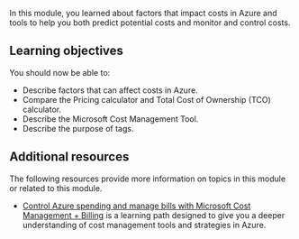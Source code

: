 In this module, you learned about factors that impact costs in Azure and tools to help you both predict potential costs and monitor and control costs.

## Learning objectives

You should now be able to:

 -  Describe factors that can affect costs in Azure.
 -  Compare the Pricing calculator and Total Cost of Ownership (TCO) calculator.
 -  Describe the Microsoft Cost Management Tool.
 -  Describe the purpose of tags.

## Additional resources

The following resources provide more information on topics in this module or related to this module.

 -  [Control Azure spending and manage bills with Microsoft Cost Management + Billing](/learn/paths/control-spending-manage-bills/) is a learning path designed to give you a deeper understanding of cost management tools and strategies in Azure.
